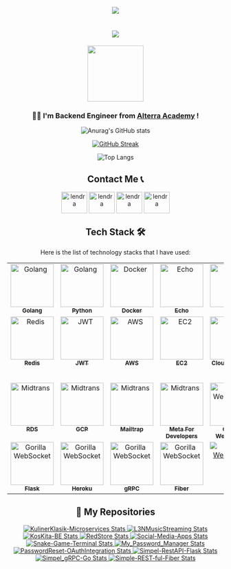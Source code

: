 
<div align="center">
    
![](https://count.getloli.com/get/@:lendral3n?theme=gelbooru)
    
<h1 align="center">
    <img src="https://readme-typing-svg.herokuapp.com/?font=Impact&size=40&center=true&vCenter=true&width=500&height=70&duration=4000&lines=Hi+There!+👋;+I'm+Lendra+Syaputra!!+😊;" />
</h1>
</div>

<div align="center">
<img align="center" width="130" src="https://komarev.com/ghpvc/?username=lendral3n&color=blue&style=plastic&size=500" />
</div>
<h3 align="center">👨‍💻 I'm Backend Engineer from <a href="https://academy.alterra.id/">Alterra Academy</a> !</h3>

<div align="center">

![Anurag's GitHub stats](https://github-readme-stats.vercel.app/api?username=lendral3n&show_icons=true&theme=transparent)

[![GitHub Streak](https://github-readme-streak-stats.herokuapp.com?user=lendral3n&theme=transparent&date_format=j%20M%5B%20Y%5D&exclude_days=Sun%2CMon%2CTue%2CWed%2CThu%2CFri%2CSat)](https://git.io/streak-stats)

![Top Langs](https://github-readme-stats.vercel.app/api/top-langs/?username=lendral3n&theme=transparent)

##

## Contact Me 📞

<div align="center">
  <a href="https://www.facebook.com/profile.php?id=100041613250923" target="blank"><img align="center" src="https://raw.githubusercontent.com/rahuldkjain/github-profile-readme-generator/master/src/images/icons/Social/facebook.svg" alt="lendra" height="50" width="60" /></a>
  <a href="https://www.linkedin.com/in/lendra-syaputra/" target="blank"><img align="center" src="https://raw.githubusercontent.com/rahuldkjain/github-profile-readme-generator/master/src/images/icons/Social/linked-in-alt.svg" alt="lendra" height="50" width="60" /></a>
  <a href="https://www.instagram.com/lendral3n/" target="blank"><img align="center" src="https://raw.githubusercontent.com/rahuldkjain/github-profile-readme-generator/master/src/images/icons/Social/instagram.svg" alt="lendra" height="50" width="60" /></a>
  <a href="https://discord.com/users/804390945393999952" target="blank"><img align="center" src="https://raw.githubusercontent.com/rahuldkjain/github-profile-readme-generator/master/src/images/icons/Social/discord.svg" alt="lendra" height="50" width="60" /></a>
</div>




<div align="center">

##

## Tech Stack 🛠️
Here is the list of technology stacks that I have used:

<table>
  <tbody>
    <tr>
      <td align="center" valign="top" width="14.28%"><a href="https://go.dev/"><img src="https://static.vecteezy.com/system/resources/previews/012/697/296/original/3d-golang-programming-language-logo-free-png.png" width="100px;" alt="Golang"/><br /><sub><b>Golang</b></sub></a></td>
        <td align="center" valign="top" width="14.28%"><a href="https://www.python.org/"><img src="https://pluspng.com/img-png/python-logo-png-open-2000.png" width="100px;" alt="Golang"/><br /><sub><b>Python</b></sub></a></td>
      <td align="center" valign="top" width="14.28%"><a href="https://www.docker.com/"><img src="https://avatars.githubusercontent.com/u/5429470?s=200" width="100px;" alt="Docker"/><br /><sub><b>Docker</b></sub></a></td>
      <td align="center" valign="top" width="14.28%"><a href="https://echo.labstack.com/"><img src="https://th.bing.com/th/id/OIP.gP7TKxWnQMIwPkKqTkyoagAAAA?rs=1&pid=ImgDetMain" width="100px;" alt="Echo"/><br /><sub><b>Echo</b></sub></a></td>
      <td align="center" valign="top" width="14.28%"><a href="https://gorm.io/"><img src="https://avatars.githubusercontent.com/u/15127678?s=400&v=4" width="100px;" alt="Gorm"/><br /><sub><b>Gorm</b></sub></a></td>
      <td align="center" valign="top" width="14.28%"><a href="https://www.mysql.com/"><img src="https://th.bing.com/th/id/OIP.urLHYMYPFxkcs6AC4Io9vwHaHa?rs=1&pid=ImgDetMain" width="100px;" alt="MySQL"/><br /><sub><b>MySQL</b></sub></a></td>
      <td align="center" valign="top" width="14.28%"><a href="https://www.postgresql.org/"><img src="https://th.bing.com/th/id/OIP.IEgGsRwougUKXE26RKJVagHaHo?rs=1&pid=ImgDetMain" width="100px;" alt="Postgres"/><br /><sub><b>Postgres</b></sub></a></td>
    </tr>
    <tr>
      <td align="center" valign="top" width="14.28%"><a href="https://redis.io/"><img src="https://cdn4.iconfinder.com/data/icons/redis-2/1451/Untitled-2-512.png" width="100px;" alt="Redis"/><br /><sub><b>Redis</b></sub></a></td>
      <td align="center" valign="top" width="14.28%"><a href="https://jwt.io/"><img src="https://jwt.io/img/pic_logo.svg" width="100px;" alt="JWT"/><br /><sub><b>JWT</b></sub></a></td>
      <td align="center" valign="top" width="14.28%"><a href="https://aws.amazon.com/"><img src="https://avatars.githubusercontent.com/u/2232217?s=200" width="100px;" alt="AWS"/><br /><sub><b>AWS</b></sub></a></td>
      <td align="center" valign="top" width="14.28%"><a href="c"><img src="https://d2ga7imph990gt.cloudfront.net/icon/d88319dfa5d204f019b4284149886c59-7d586ea82f792b61a8c87de60565133d.svg" width="100px;" alt="EC2"/><br /><sub><b>EC2</b></sub></a></td>
      <td align="center" valign="top" width="14.28%"><a href="https://aws.amazon.com/s3/"><img src="https://d2ga7imph990gt.cloudfront.net/icon/c0828e0381730befd1f7a025057c74fb-43acc0496e64afba82dbc9ab774dc622.svg" width="100px;" alt="S3"/><br /><sub><b>Cloud Storage S3</b></sub></a></td>
      <td align="center" valign="top" width="14.28%"><a href="https://cloudinary.com/"><img src="https://gdm-catalog-fmapi-prod.imgix.net/ProductLogo/7dd42135-1175-416e-b371-09c1b2d05d78.png?ixlib=react-9.0.3&ch=Width%2CDPR&auto=format&w=2618" width="100px;" alt="Cloudinary"/><br /><sub><b>Cloud Storage Cloudinary</b></sub></a></td>
        <td align="center" valign="top" width="14.28%"><a href="https://midtrans.com/id"><img src="https://media-exp1.licdn.com/dms/image/C510BAQF0STaxnpVW6w/company-logo_200_200/0?e=2159024400&v=beta&t=yMtwE7LXLn6KWLtNlnARrjsT61JKKuEnFhWImxznRmk" width="100px;" alt="Midtrans"/><br /><sub><b>Payment Gateway Midtrans</b></sub></a></td>
    </tr>
   <tr>
        <td align="center" valign="top" width="14.28%"><a href="https://aws.amazon.com/rds/"><img src="https://d2ga7imph990gt.cloudfront.net/icon/1d374ed2a6bcf601d7bfd4fc3dfd3b5d-c9f69416d978016b3191175f35e59226.svg" width="100px;" alt="Midtrans"/><br /><sub><b>RDS</b></sub></a></td>
       <td align="center" valign="top" width="14.28%"><a href="https://cloud.google.com"><img src="https://avatars.githubusercontent.com/u/2810941?s=200" width="100px;" alt="Midtrans"/><br /><sub><b>GCP</b></sub></a></td>
       <td align="center" valign="top" width="14.28%"><a href="https://mailtrap.io"><img src="https://encrypted-tbn0.gstatic.com/images?q=tbn:ANd9GcTV4Ibl-v_x8H9maFK8kTaGzFHikGV42BCZrIRzG-M_qT-H34jpcZ4ki6OV&s=10" width="100px;" alt="Midtrans"/><br /><sub><b>Mailtrap</b></sub></a></td>
       <td align="center" valign="top" width="14.28%"><a href="https://developers.facebook.com/"><img src="https://images.rawpixel.com/image_png_social_square/czNmcy1wcml2YXRlL3Jhd3BpeGVsX2ltYWdlcy93ZWJzaXRlX2NvbnRlbnQvdjEwOTEtMDNfMS5wbmc.png?s=t8R_MEqDk2QX65s-vqAibP_nBAbQZO_STXkaYTPS6_w" width="100px;" alt="Midtrans"/><br /><sub><b>Meta For Developers</b></sub></a></td>
       <td align="center" valign="top" width="14.28%"><a href="https://github.com/gorilla/websocket"><img src="https://www.culturetech.cl/wp-content/uploads/2021/04/GorillaMux.png" width="100px;" alt="Gorilla WebSocket"/><br /><sub><b>Gorilla WebSocket</b></sub></a></td>
       <td align="center" valign="top" width="14.28%"><a href="https://www.sqlite.org/index.html"><img src="https://technource.s3.us-west-1.amazonaws.com/wp-content/uploads/2022/05/07170400/SQLite-DB-Icon-1.webp" width="100px;" alt="Gorilla WebSocket"/><br /><sub><b>SQLite3</b></sub></a></td>
       <td align="center" valign="top" width="14.28%"><a href="https://github.com/spf13/viper"><img src="https://res.cloudinary.com/dlxvvuhph/image/upload/f_auto,q_auto/v1/samples/kmnsl3l1msxxuwtlkcih" width="90px;" alt="Gorilla WebSocket"/><br /><sub><b>Viper</b></sub></a></td>
   </tr>
  <tr>
      <td align="center" valign="top" width="14.28%"><a href="https://flask.palletsprojects.com/en/3.0.x/"><img src="https://th.bing.com/th/id/OIP.a2e0BlK93J78YSRMd7DvxwAAAA?w=224&h=224&rs=1&pid=ImgDetMain" width="100px;" alt="Gorilla WebSocket"/><br /><sub><b>Flask</b></sub></a></td>
       <td align="center" valign="top" width="14.28%"><a href="https://www.heroku.com/"><img src="https://w7.pngwing.com/pngs/983/697/png-transparent-heroku-software-deployment-software-development-postgresql-amazon-web-services-cloud-computing-purple-angle-violet-thumbnail.png" width="100px;" alt="Gorilla WebSocket"/><br /><sub><b>Heroku</b></sub></a></td>
      <td align="center" valign="top" width="14.28%"><a href="https://www.heroku.com/"><img src="https://th.bing.com/th/id/OIP.MzVbevlXc55LpxXeR27KWQHaHa?rs=1&pid=ImgDetMain" width="100px;" alt="Gorilla WebSocket"/><br /><sub><b>gRPC</b></sub></a></td>
      <td align="center" valign="top" width="14.28%"><a href="https://www.docker.com/"><img src="https://res.cloudinary.com/dlxvvuhph/image/upload/f_auto,q_auto/v1/samples/pcdepz9kvqwdlavvvcas" width="100px;" alt="Gorilla WebSocket"/><br /><sub><b>Fiber</b></sub></a></td>
      <td align="center" valign="top" width="14.28%"><a href="https://www.docker.com/"><img src="https://avatars.githubusercontent.com/u/7894478?s=100" alt="Gorilla WebSocket"/><br /><sub><b>Gin</b></sub></a></td>
       <!--- NEW STACK ---> 
   </tr>
    </tr>
  </tbody>
</table>


##

## 📁 My Repositories
 
  <div>
    <p align="center">
      <!-- KulinerKlasik-Microservices -->
      <a href="https://github.com/lendral3n/KulinerKlasik-Microservices-gRPC">
        <img src="https://github-readme-stats.vercel.app/api/pin/?username=lendral3n&repo=KulinerKlasik-Microservices-gRPC&theme=tokyonight" alt="KulinerKlasik-Microservices Stats" />
      </a>
      <!-- L3NMusicStreaming -->
      <a href="https://github.com/lendral3n/SoloProject-L3NMusicStreaming">
        <img src="https://github-readme-stats.vercel.app/api/pin/?username=lendral3n&repo=SoloProject-L3NMusicStreaming&theme=tokyonight" alt="L3NMusicStreaming Stats" />
      </a>
      <!-- CapstoneProject-KosKita-BE -->
      <a href="https://github.com/lendral3n/CapstoneProject-KosKita-BE">
        <img src="https://github-readme-stats.vercel.app/api/pin/?username=lendral3n&repo=CapstoneProject-KosKita-BE&theme=tokyonight" alt="KosKita-BE Stats" />
      </a>
      <!-- GrupProject-RedStore -->
      <a href="https://github.com/lendral3n/GrupProject-RedStore">
        <img src="https://github-readme-stats.vercel.app/api/pin/?username=lendral3n&repo=GrupProject-RedStore&theme=tokyonight" alt="RedStore Stats" />
      </a>
      <!-- Social-Media-Apps -->
      <a href="https://github.com/lendral3n/Social-Media-Apps">
        <img src="https://github-readme-stats.vercel.app/api/pin/?username=lendral3n&repo=Social-Media-Apps&theme=tokyonight" alt="Social-Media-Apps Stats" />
      </a>
      <!-- Snake-Game-Terminal -->
      <a href="https://github.com/lendral3n/Snake-Game-Terminal">
        <img src="https://github-readme-stats.vercel.app/api/pin/?username=lendral3n&repo=Snake-Game-Terminal&theme=tokyonight" alt="Snake-Game-Terminal Stats" />
      </a>
      <!-- My_Password_Manager -->
      <a href="https://github.com/lendral3n/My_Password_Manager">
        <img src="https://github-readme-stats.vercel.app/api/pin/?username=lendral3n&repo=My_Password_Manager&theme=tokyonight" alt="My_Password_Manager Stats" />
      </a>
      <!-- PasswordReset-OAuthIntegration -->
      <a href="https://github.com/lendral3n/PasswordReset-OAuthIntegration">
        <img src="https://github-readme-stats.vercel.app/api/pin/?username=lendral3n&repo=PasswordReset-OAuthIntegration&theme=tokyonight" alt="PasswordReset-OAuthIntegration Stats" />
      </a>
      <!-- Simpel-RestAPI-Flask -->
      <a href="https://github.com/lendral3n/Simpel-RestAPI-Flask">
        <img src="https://github-readme-stats.vercel.app/api/pin/?username=lendral3n&repo=Simpel-RestAPI-Flask&theme=tokyonight" alt="Simpel-RestAPI-Flask Stats" />
      </a>
      <!-- Simpel_gRPC-Go -->
      <a href="https://github.com/lendral3n/Simpel_gRPC-Go">
        <img src="https://github-readme-stats.vercel.app/api/pin/?username=lendral3n&repo=Simpel_gRPC-Go&theme=tokyonight" alt="Simpel_gRPC-Go Stats" />
      </a>
      <!-- Simple-REST-ful-Gin -->
      <!---<a href="https://github.com/lendral3n/Simple-REST-ful-Gin">
        <img src="https://github-readme-stats.vercel.app/api/pin/?username=lendral3n&repo=Simple-REST-ful-Gin&theme=tokyonight" alt="Simple-REST-ful-Gin Stats" />
      </a>
      <!-- Simple-REST-ful-Fiber -->
      <a href="https://github.com/lendral3n/Simple-REST-ful-Fiber">
        <img src="https://github-readme-stats.vercel.app/api/pin/?username=lendral3n&repo=Simple-REST-ful-Fiber&theme=tokyonight" alt="Simple-REST-ful-Fiber Stats" />
      </a>
    </p>
  </div>


